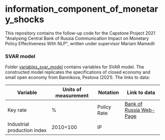 # information_component_of_monetary_shocks
This repository contains the follow-up code for the Capstone Project 2021 "Analysing Central Bank of Russia Communication Impact on Monetary Policy Effectiveness With NLP", written under supervisor Mariam Mamedli 

### SVAR model
Folder [variables_svar_model](https://github.com/tssorokina/information_component_of_monetary_shocks/tree/main/variables_svar_model) contains variables for SVAR model. The constructed model replicates the specifications of closed economy and small open economy from Bannikova, Pestova (2021).
The links to data:

Variable | Units of measurement | Notation | Link to data 
--- | --- | --- | --- 
Key rate | % | Policy Rate | [Bank of Russia Web-Page](https://www.cbr.ru/)
Industrial production index | 2010=100 | IP | 
